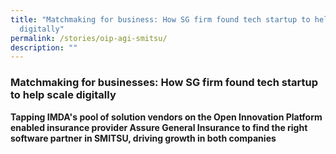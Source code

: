 ```yaml
---
title: "Matchmaking for business: How SG firm found tech startup to help scale
  digitally"
permalink: /stories/oip-agi-smitsu/
description: ""
---
```

### Matchmaking for businesses: How SG firm found tech startup to help scale digitally

**Tapping IMDA's pool of solution vendors on the Open Innovation Platform enabled insurance provider Assure General Insurance to find the right software partner in SMITSU, driving growth in both companies**